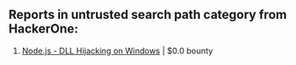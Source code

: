 ## Reports in untrusted search path category from HackerOne:

1. [Node.js - DLL Hijacking on Windows](https://hackerone.com/reports/1636566) | $0.0 bounty

